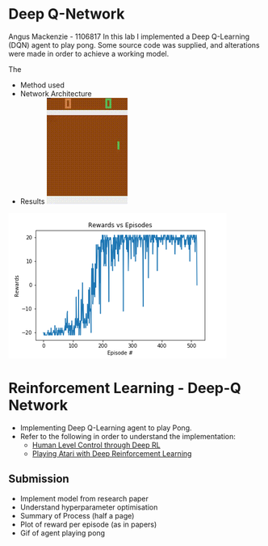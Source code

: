 # Deep Q-Network
Angus Mackenzie - 1106817
In this lab I implemented a Deep Q-Learning (DQN) agent to play pong. Some source code was supplied, and alterations were made in order to achieve a working model.

The 
* Method used
* Network Architecture
* Results
![Final](submission/final_vid.gif)

![Graph](submission/plot.png)

# Reinforcement Learning - Deep-Q Network
* Implementing Deep Q-Learning agent to play Pong.
* Refer to the following in order to understand the implementation:
  * [Human Level Control through Deep RL](https://deepmind.com/research/publications/human-level-control-through-deep-reinforcement-learning)
  * [Playing Atari with Deep Reinforcement Learning](https://arxiv.org/abs/1312.5602)
## Submission
* Implement model from research paper
* Understand hyperparameter optimisation
* Summary of Process (half a page)
* Plot of reward per episode (as in papers)
* Gif of agent playing pong